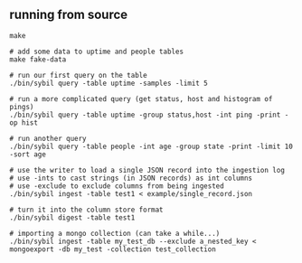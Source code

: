 running from source
-------------------

    make
  
    # add some data to uptime and people tables
    make fake-data

    # run our first query on the table
    ./bin/sybil query -table uptime -samples -limit 5

    # run a more complicated query (get status, host and histogram of pings)
    ./bin/sybil query -table uptime -group status,host -int ping -print -op hist

    # run another query
    ./bin/sybil query -table people -int age -group state -print -limit 10 -sort age

    # use the writer to load a single JSON record into the ingestion log
    # use -ints to cast strings (in JSON records) as int columns
    # use -exclude to exclude columns from being ingested
    ./bin/sybil ingest -table test1 < example/single_record.json

    # turn it into the column store format
    ./bin/sybil digest -table test1

    # importing a mongo collection (can take a while...)
    ./bin/sybil ingest -table my_test_db --exclude a_nested_key < mongoexport -db my_test -collection test_collection

